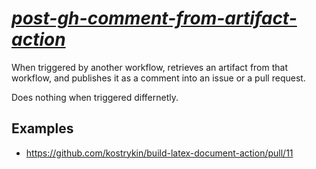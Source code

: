 # *[post-gh-comment-from-artifact-action](https://github.com/kostrykin/post-gh-comment-from-artifact-action)*

When triggered by another workflow, retrieves an artifact from that workflow, and publishes it as a comment into an issue or a pull request.

Does nothing when triggered differnetly.

## Examples

- https://github.com/kostrykin/build-latex-document-action/pull/11
